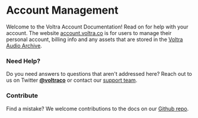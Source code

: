 # Account Management

Welcome to the Voltra Account Documentation! Read on for help with your account.
The website [account.voltra.co](https://account.voltra.co) is for users to manage their personal account, billing info and any assets that are stored in the [Voltra Audio Archive]().

### Need Help?
Do you need answers to questions that aren't addressed here? Reach out to us on Twitter **[@voltraco](https://twitter.com/voltraco)** or contact our [support team](http://voltra.co/contact/).

### Contribute

Find a mistake? We welcome contributions to the docs on our [Github repo](https://github.com/voltraco/docs).
